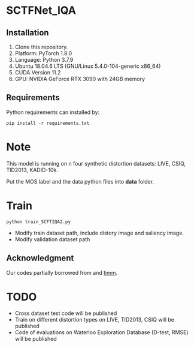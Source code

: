 # SCTFNet_IQA
## Installation

1) Clone this repository.
2) Platform: PyTorch 1.8.0
3) Language: Python 3.7.9
4) Ubuntu 18.04.6 LTS (GNU/Linux 5.4.0-104-generic x86\_64)
5) CUDA Version 11.2
6) GPU: NVIDIA GeForce RTX 3090 with 24GB memory

## Requirements

 Python requirements can installed by:

`pip install -r requirements.txt`

# Note

This model is running on n four  synthetic distortion datasets: LIVE, CSIQ, TID2013, KADID-10k.

Put the MOS label and the data python files into **data** folder. 

# Train
`python train_SCFTIQA2.py`

- Modify train dataset path, include distory image and saliency image.
- Modify validation dataset path

## Acknowledgment

Our codes partially borrowed from and [timm](https://github.com/rwightman/pytorch-image-models).

# TODO
* Cross dataset test code will be published
* Train on different distortion types on LIVE, TID2013, CSIQ will be published
* Code of evaluations on Waterloo Exploration Database (D-test, RMSE) will be published
